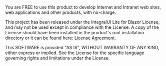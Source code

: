 You are FREE to use this product to develop Internet and Intranet web sites, web applications and other products, with no-charge.

This project has been released under the IntegralUI Lite for Blazor License, and may not be used except in compliance with the License.
A copy of the License should have been installed in the product's root installation directory or it can be found here: [License Agreement](https://www.lidorsystems.com/products/integralui/blazor/lite/integralui-lite-blazor-license-agreement.pdf).

This SOFTWARE is provided "AS IS", WITHOUT WARRANTY OF ANY KIND, either express or implied. See the License for the specific language governing rights and limitations under the License.